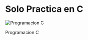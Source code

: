 # Solo Practica en C
![Programacion C](https://github.com/DiegoJDArias/SoloPractica-C/assets/97647686/7b6b25a9-143b-49ee-90de-01a90d103886)

Programacion C
